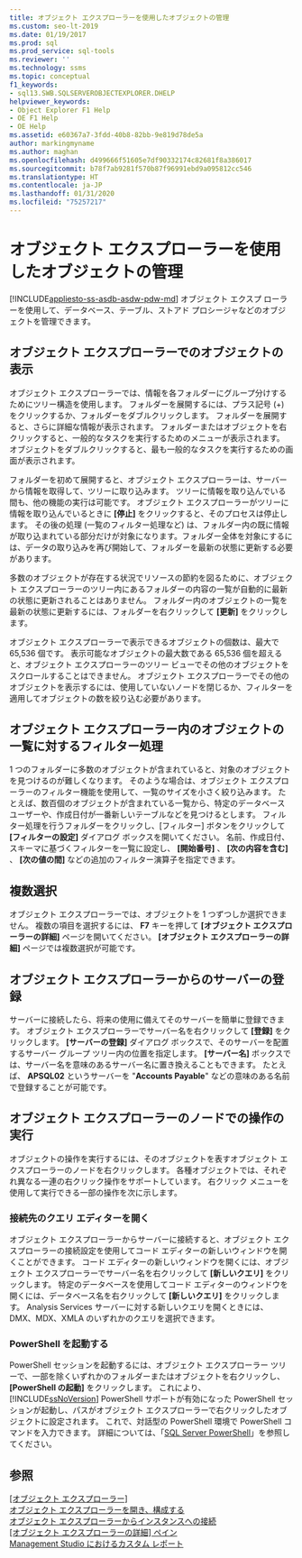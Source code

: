 ```yaml
---
title: オブジェクト エクスプローラーを使用したオブジェクトの管理
ms.custom: seo-lt-2019
ms.date: 01/19/2017
ms.prod: sql
ms.prod_service: sql-tools
ms.reviewer: ''
ms.technology: ssms
ms.topic: conceptual
f1_keywords:
- sql13.SWB.SQLSERVEROBJECTEXPLORER.DHELP
helpviewer_keywords:
- Object Explorer F1 Help
- OE F1 Help
- OE Help
ms.assetid: e60367a7-3fdd-40b8-82bb-9e819d78de5a
author: markingmyname
ms.author: maghan
ms.openlocfilehash: d499666f51605e7df90332174c82681f8a386017
ms.sourcegitcommit: b78f7ab9281f570b87f96991ebd9a095812cc546
ms.translationtype: HT
ms.contentlocale: ja-JP
ms.lasthandoff: 01/31/2020
ms.locfileid: "75257217"
---
```

# <a name="manage-objects-by-using-object-explorer"></a>オブジェクト エクスプローラーを使用したオブジェクトの管理
[!INCLUDE[appliesto-ss-asdb-asdw-pdw-md](../../includes/appliesto-ss-asdb-asdw-pdw-md.md)]
オブジェクト エクスプ ローラーを使用して、データベース、テーブル、ストアド プロシージャなどのオブジェクトを管理できます。  
  
## <a name="viewing-objects-in-object-explorer"></a>オブジェクト エクスプローラーでのオブジェクトの表示  
オブジェクト エクスプローラーでは、情報を各フォルダーにグループ分けするためにツリー構造を使用します。 フォルダーを展開するには、プラス記号 (+) をクリックするか、フォルダーをダブルクリックします。 フォルダーを展開すると、さらに詳細な情報が表示されます。 フォルダーまたはオブジェクトを右クリックすると、一般的なタスクを実行するためのメニューが表示されます。 オブジェクトをダブルクリックすると、最も一般的なタスクを実行するための画面が表示されます。  
  
フォルダーを初めて展開すると、オブジェクト エクスプローラーは、サーバーから情報を取得して、ツリーに取り込みます。 ツリーに情報を取り込んでいる間も、他の機能の実行は可能です。 オブジェクト エクスプローラーがツリーに情報を取り込んでいるときに **[停止]** をクリックすると、そのプロセスは停止します。 その後の処理 (一覧のフィルター処理など) は、フォルダー内の既に情報が取り込まれている部分だけが対象になります。フォルダー全体を対象にするには、データの取り込みを再び開始して、フォルダーを最新の状態に更新する必要があります。  
  
多数のオブジェクトが存在する状況でリソースの節約を図るために、オブジェクト エクスプローラーのツリー内にあるフォルダーの内容の一覧が自動的に最新の状態に更新されることはありません。 フォルダー内のオブジェクトの一覧を最新の状態に更新するには、フォルダーを右クリックして **[更新]** をクリックします。  
  
オブジェクト エクスプローラーで表示できるオブジェクトの個数は、最大で 65,536 個です。 表示可能なオブジェクトの最大数である 65,536 個を超えると、オブジェクト エクスプローラーのツリー ビューでその他のオブジェクトをスクロールすることはできません。 オブジェクト エクスプローラーでその他のオブジェクトを表示するには、使用していないノードを閉じるか、フィルターを適用してオブジェクトの数を絞り込む必要があります。  
  
## <a name="filtering-the-list-of-objects-in-object-explorer"></a>オブジェクト エクスプローラー内のオブジェクトの一覧に対するフィルター処理  
1 つのフォルダーに多数のオブジェクトが含まれていると、対象のオブジェクトを見つけるのが難しくなります。 そのような場合は、オブジェクト エクスプローラーのフィルター機能を使用して、一覧のサイズを小さく絞り込みます。 たとえば、数百個のオブジェクトが含まれている一覧から、特定のデータベース ユーザーや、作成日付が一番新しいテーブルなどを見つけるとします。 フィルター処理を行うフォルダーをクリックし、[フィルター] ボタンをクリックして **[フィルターの設定]** ダイアログ ボックスを開いてください。 名前、作成日付、スキーマに基づくフィルターを一覧に設定し、 **[開始番号]** 、 **[次の内容を含む]** 、 **[次の値の間]** などの追加のフィルター演算子を指定できます。  
  
## <a name="multi-select"></a>複数選択  
オブジェクト エクスプローラーでは、オブジェクトを 1 つずつしか選択できません。 複数の項目を選択するには、 **F7** キーを押して **[オブジェクト エクスプローラーの詳細]** ページを開いてください。 **[オブジェクト エクスプローラーの詳細]** ページでは複数選択が可能です。  
  
## <a name="register-a-server-from-object-explorer"></a>オブジェクト エクスプローラーからのサーバーの登録  
サーバーに接続したら、将来の使用に備えてそのサーバーを簡単に登録できます。 オブジェクト エクスプローラーでサーバー名を右クリックして **[登録]** をクリックします。 **[サーバーの登録]** ダイアログ ボックスで、そのサーバーを配置するサーバー グループ ツリー内の位置を指定します。 **[サーバー名]** ボックスでは、サーバー名を意味のあるサーバー名に置き換えることもできます。 たとえば、 **APSQL02** というサーバーを "**Accounts Payable**" などの意味のある名前で登録することが可能です。  
  
## <a name="performing-actions-on-object-explorer-nodes"></a>オブジェクト エクスプローラーのノードでの操作の実行  
オブジェクトの操作を実行するには、そのオブジェクトを表すオブジェクト エクスプローラーのノードを右クリックします。 各種オブジェクトでは、それぞれ異なる一連の右クリック操作をサポートしています。 右クリック メニューを使用して実行できる一部の操作を次に示します。  
  
### <a name="open-a-connected-query-editor"></a>接続先のクエリ エディターを開く  
オブジェクト エクスプローラーからサーバーに接続すると、オブジェクト エクスプローラーの接続設定を使用してコード エディターの新しいウィンドウを開くことができます。 コード エディターの新しいウィンドウを開くには、オブジェクト エクスプローラーでサーバー名を右クリックして **[新しいクエリ]** をクリックします。 特定のデータベースを使用してコード エディターのウィンドウを開くには、データベース名を右クリックして **[新しいクエリ]** をクリックします。 Analysis Services サーバーに対する新しいクエリを開くときには、DMX、MDX、XMLA のいずれかのクエリを選択できます。  
  
### <a name="start-powershell"></a>PowerShell を起動する  
PowerShell セッションを起動するには、オブジェクト エクスプローラー ツリーで、一部を除くいずれかのフォルダーまたはオブジェクトを右クリックし、 **[PowerShell の起動]** をクリックします。 これにより、 [!INCLUDE[ssNoVersion](../../includes/ssnoversion-md.md)] PowerShell サポートが有効になった PowerShell セッションが起動し、パスがオブジェクト エクスプローラーで右クリックしたオブジェクトに設定されます。 これで、対話型の PowerShell 環境で PowerShell コマンドを入力できます。 詳細については、「[SQL Server PowerShell](https://msdn.microsoft.com/89b70725-bbe7-4ffe-a27d-2a40005a97e7)」を参照してください。  
  
## <a name="see-also"></a>参照  
[[オブジェクト エクスプローラー]](../../ssms/object/object-explorer.md)  
[オブジェクト エクスプローラーを開き、構成する](../../ssms/object/open-and-configure-object-explorer.md)  
[オブジェクト エクスプローラーからインスタンスへの接続](../../ssms/object/connect-to-an-instance-from-object-explorer.md)  
[[オブジェクト エクスプローラーの詳細] ペイン](../../ssms/object/object-explorer-details-pane.md)  
[Management Studio におけるカスタム レポート](../../ssms/object/custom-reports-in-management-studio.md)  
  
